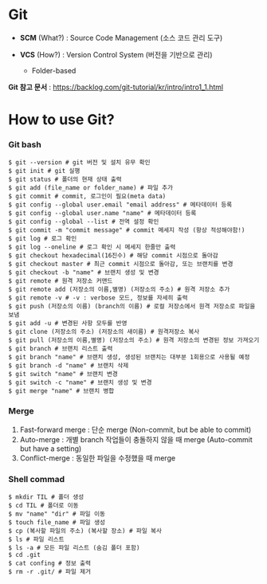 # Git

- **SCM** (What?) : Source Code Management (소스 코드 관리 도구)

- **VCS** (How?) : Version Control System (버전을 기반으로 관리)
  - Folder-based



**Git 참고 문서** : https://backlog.com/git-tutorial/kr/intro/intro1_1.html



# How to use Git?

### Git bash

``````shell
$ git --version # git 버전 및 설치 유무 확인
$ git init # git 실행
$ git status # 폴더의 현재 상태 출력
$ git add (file_name or folder_name) # 파일 추가
$ git commit # commit, 로그인이 필요(meta data)
$ git config --global user.email "email address" # 메타데이터 등록
$ git config --global user.name "name" # 메타데이터 등록
$ git config --global --list # 전역 설정 확인
$ git commit -m "commit message" # commit 메세지 작성 (항상 적성해야함!)
$ git log # 로그 확인
$ git log --oneline # 로그 확인 시 메세지 한줄만 출력
$ git checkout hexadecimal(16진수) # 해당 commit 시점으로 돌아감
$ git checkout master # 최근 commit 시점으로 돌아감, 또는 브랜치를 변경
$ git checkout -b "name" # 브랜치 생성 및 변경
$ git remote # 원격 저장소 커맨드
$ git remote add (저장소의 이름,별명) (저장소의 주소) # 원격 저장소 추가
$ git remote -v # -v : verbose 모드, 정보를 자세히 출력
$ git push (저장소의 이름) (branch의 이름) # 로컬 저장소에서 원격 저장소로 파일을 보냄
$ git add -u # 변경된 사항 모두를 반영
$ git clone (저장소의 주소) (저장소의 새이름) # 원격저장소 복사
$ git pull (저장소의 이름,별명) (저장소의 주소) # 원격 저장소의 변경된 정보 가져오기
$ git branch # 브랜치 리스트 출력
$ git branch "name" # 브랜치 생성, 생성된 브랜치는 대부분 1회용으로 사용될 예정
$ git branch -d "name" # 브랜치 삭제
$ git switch "name" # 브랜치 변경
$ git switch -c "name" # 브랜치 생성 및 변경
$ git merge "name" # 브랜치 병합
``````



### Merge

1. Fast-forward merge : 단순 merge (Non-commit, but be able to commit)
2. Auto-merge : 개별 branch 작업들이 충돌하지 않을 때 merge (Auto-commit but have a setting)
3. Conflict-merge : 동일한 파일을 수정했을 때 merge



### Shell commad

``````shell
$ mkdir TIL # 폴더 생성
$ cd TIL # 폴더로 이동
$ mv "name" "dir" # 파일 이동
$ touch file_name # 파일 생성
$ cp (복사할 파일의 주소) (복사할 장소) # 파일 복사
$ ls # 파일 리스트
$ ls -a # 모든 파일 리스트 (숨김 폴더 포함)
$ cd .git
$ cat confing # 정보 출력
$ rm -r .git/ # 파일 제거
``````